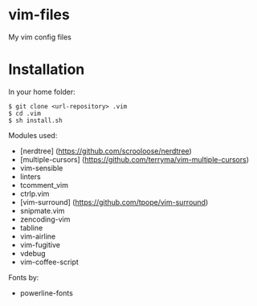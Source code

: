 vim-files
=========

My vim config files

Installation
=======

In your home folder:

```
$ git clone <url-repository> .vim
$ cd .vim
$ sh install.sh

```

Modules used:

* [nerdtree] (https://github.com/scrooloose/nerdtree)
* [multiple-cursors] (https://github.com/terryma/vim-multiple-cursors)
* vim-sensible
* linters
* tcomment_vim
* ctrlp.vim
* [vim-surround] (https://github.com/tpope/vim-surround)
* snipmate.vim
* zencoding-vim
* tabline
* vim-airline
* vim-fugitive
* vdebug
* vim-coffee-script

Fonts by:

* powerline-fonts
